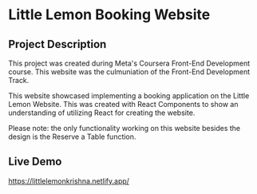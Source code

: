 # Little Lemon Booking Website

## Project Description
This project was created during Meta's Coursera Front-End Development course. This website was the culmuniation of the Front-End Development Track.

This website showcased implementing a booking application on the Little Lemon Website. This was created with React Components to show an understanding of utilizing React for creating the website.

Please note: the only functionality working on this website besides the design is the Reserve a Table function.

## Live Demo
https://littlelemonkrishna.netlify.app/